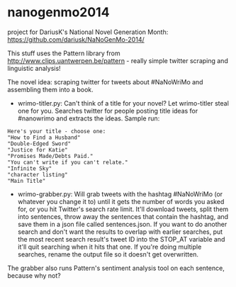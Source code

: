 nanogenmo2014
=============

project for DariusK's National Novel Generation Month: https://github.com/dariusk/NaNoGenMo-2014/

This stuff uses the Pattern library from http://www.clips.uantwerpen.be/pattern - really simple twitter scraping and linguistic analysis!

The novel idea: scraping twitter for tweets about #NaNoWriMo and assembling them into a book.

* wrimo-titler.py: Can't think of a title for your novel? Let wrimo-titler steal one for you. Searches twitter for people posting title ideas for #nanowrimo and extracts the ideas. Sample run:

```
Here's your title - choose one:
"How to Find a Husband"
"Double-Edged Sword"
"Justice for Katie"
"Promises Made/Debts Paid."
"You can't write if you can't relate."
"Infinite Sky"
"character listing"
"Main Title"
```

* wrimo-grabber.py: Will grab tweets with the hashtag #NaNoWriMo (or whatever you change it to) until it gets the number of words you asked for, or you hit Twitter's search rate limit. It'll download tweets, split them into sentences, throw away the sentences that contain the hashtag, and save them in a json file called sentences.json. If you want to do another search and don't want the results to overlap with earlier searches, put the most recent search result's tweet ID into the STOP_AT variable and it'll quit searching when it hits that one. If you're doing multiple searches, rename the output file so it doesn't get overwritten.

The grabber also runs Pattern's sentiment analysis tool on each sentence, because why not?

